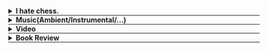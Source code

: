<script src="scroll.js"></script>

<div style="border-bottom: 0.5px solid;">
  <details class="content-details" data-url="chess.html" data-type="html">
    <summary><b>I hate chess.</b></summary>
    <span class="content" style="display:block"></span>
  </details>
</div>

<div style="border-bottom: 0.5px solid;">
  <details class="content-details" data-url="music.html" data-type="html">
    <summary><b>Music(Ambient/Instrumental/...)</b></summary>
    <span class="content" style="font-size: 90%; display:block"></span>
  </details>
</div>

<div style="border-bottom: 0.5px solid;">
  <details class="content-details" data-url="video.html" data-type="html">
    <summary><b>Video</b></summary>
    <span class="content" style="display:block"></span>
  </details>
</div>

<div style="border-bottom: 0.5px solid;">
  <details class="content-details" data-url="review.html" data-type="html">
    <summary><b>Book Review</b></summary>
    <span class="content" style="font-size: 90%; display:block"></span>
  </details>
</div>

<script src="load.js"></script>


